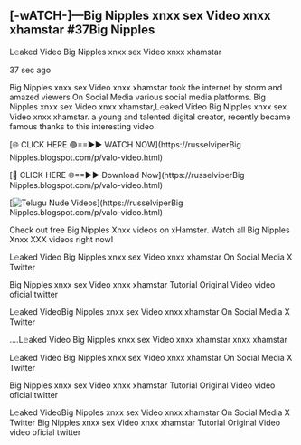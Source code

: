 ## [-wATCH-]—Big Nipples xnxx sex Video xnxx xhamstar #37Big Nipples

L𝚎aked Video Big Nipples xnxx sex Video xnxx xhamstar

37 sec ago 

Big Nipples xnxx sex Video xnxx xhamstar took the internet by storm and amazed viewers On Social Media various social media platforms. Big Nipples xnxx sex Video xnxx xhamstar,L𝚎aked Video Big Nipples xnxx sex Video xnxx xhamstar. a young and talented digital creator, recently became famous thanks to this interesting video.

[🌐 CLICK HERE 🟢==►► WATCH NOW](https://russelviperBig Nipples.blogspot.com/p/valo-video.html)

[🔴 CLICK HERE 🌐==►► Download Now](https://russelviperBig Nipples.blogspot.com/p/valo-video.html)

[![Telugu Nude Videos](https://i.imgur.com/dJHk4Zq.gif)](https://russelviperBig Nipples.blogspot.com/p/valo-video.html)

Check out free Big Nipples Xnxx videos on xHamster. Watch all Big Nipples Xnxx XXX videos right now!

L𝚎aked Video Big Nipples xnxx sex Video xnxx xhamstar On Social Media X Twitter

Big Nipples xnxx sex Video xnxx xhamstar Tutorial Original Video video oficial twitter

L𝚎aked VideoBig Nipples xnxx sex Video xnxx xhamstar On Social Media X Twitter

....L𝚎aked Video Big Nipples xnxx sex Video xnxx xhamstar xnxx xhamstar

L𝚎aked Video Big Nipples xnxx sex Video xnxx xhamstar On Social Media X Twitter

Big Nipples xnxx sex Video xnxx xhamstar Tutorial Original Video video oficial twitter

L𝚎aked VideoBig Nipples xnxx sex Video xnxx xhamstar On Social Media X Twitter
Big Nipples xnxx sex Video xnxx xhamstar Tutorial Original Video video oficial twitter
